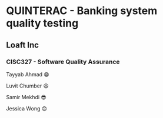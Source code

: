 # QUINTERAC - Banking system quality testing
## Loaft Inc
### CISC327 - Software Quality Assurance

Tayyab Ahmad :grin:

Luvit Chumber :satisfied:

Samir Mekhdi :sunglasses:

Jessica Wong :blush:

